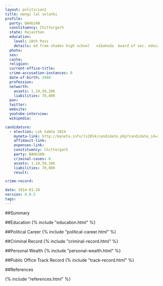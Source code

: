 ```yaml
---
layout: politician2
title: mangi lal solanki
profile: 
  party: BAHUJAN
  constituency: Chittorgarh
  state: Rajasthan
  education: 
    level: 10th Pass
    details: ed from shadev high school   nibaheda  board of sec. education  rj
  photo: 
  sex: 
  caste: 
  religion: 
  current-office-title: 
  crime-accusation-instances: 0
  date-of-birth: 1948
  profession: 
  networth: 
    assets: 1,10,50,206
    liabilities: 70,800
  pan: 
  twitter: 
  website: 
  youtube-interview: 
  wikipedia: 

candidature: 
  - election: Lok Sabha 2014
    myneta-link: http://myneta.info/ls2014/candidate.php?candidate_id=2435
    affidavit-link: 
    expenses-link: 
    constituency: Chittorgarh 
    party: BAHUJAN
    criminal-cases: 0
    assets: 1,10,50,206
    liabilities: 70,800
    result:  

crime-record: 

date: 2014-01-28
version: 0.0.5
tags: 
---
```

##Summary


##Education
{% include "education.html" %}


##Political Career
{% include "political-career.html" %}


##Criminal Record
{% include "criminal-record.html" %}


##Personal Wealth
{% include "personal-wealth.html" %}


##Public Office Track Record
{% include "track-record.html" %}


##References


{% include "references.html" %}